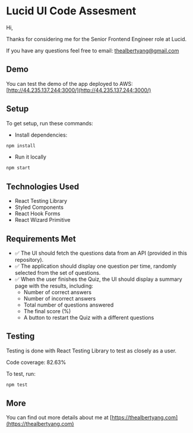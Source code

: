 # Lucid UI Code Assesment

Hi,

Thanks for considering me for the Senior Frontend Engineer role at Lucid. 

If you have any questions feel free to email: [thealbertyang@gmail.com](mailto:thealbertyang@gmail)


## Demo

You can test the demo of the app deployed to AWS: [http://44.235.137.244:3000/](http://44.235.137.244:3000/)


## Setup

To get setup, run these commands:
 
- Install dependencies:

```sh
npm install
```

- Run it locally

```sh
npm start
```

## Technologies Used
- React Testing Library
- Styled Components
- React Hook Forms
- React Wizard Primitive

## Requirements Met

- ✅ The UI should fetch the questions data from an API (provided in this repository). 
- ✅ The application should display one question per time, randomly selected from the set of questions. 
- ✅ When the user finishes the Quiz, the UI should display a summary page with the results, including: 
    - Number of correct answers 
    - Number of incorrect answers 
    - Total number of questions answered 
    - The final score (%) 
    - A button to restart the Quiz with a different questions 

## Testing

Testing is done with React Testing Library to test as closely as a user.

Code coverage: 82.63%

To test, run:
 
```sh
npm test
```

## More

You can find out more details about me at [https://thealbertyang.com](https://thealbertyang.com)